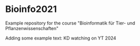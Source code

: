# Bioinfo2021
Example repository for the course "Bioinformatik für Tier- und Pflanzenwissenschaften" 

Adding some example text: KD watching on YT 2024